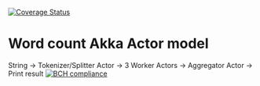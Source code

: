 [![Coverage Status](https://coveralls.io/repos/github/mcadariu/learnakka/badge.svg?branch=master)](https://coveralls.io/github/mcadariu/learnakka?branch=master)
# Word count Akka Actor model
String -> Tokenizer/Splitter Actor -> 3 Worker Actors -> Aggregator Actor -> Print result
[![BCH compliance](https://bettercodehub.com/edge/badge/abadoux/learnakka?branch=master)](https://bettercodehub.com/)
